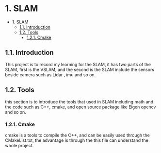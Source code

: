 # 1. SLAM

- [1. SLAM](#1-slam)
  - [1.1. Introduction](#11-introduction)
  - [1.2. Tools](#12-tools)
    - [1.2.1. Cmake](#121-cmake)

## 1.1. Introduction

This project is to record my learning for the SLAM, it has two parts of the SLAM, first is the VSLAM, and the second is the SLAM include the sensors beside camera such as Lidar , imu and so on.

## 1.2. Tools

this section is to introduce the tools that used in SLAM including math and the code such as C++, cmake, and open source package like Eigen opencv and so on.

### 1.2.1. Cmake

cmake is a tools to compile the C++, and can be easily used through the CMakeList.txt, the advantage is through the this file can understand the whole project.
